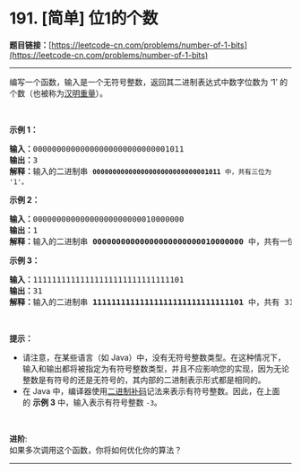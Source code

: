 # 191. [简单] 位1的个数

**题目链接：**[https://leetcode-cn.com/problems/number-of-1-bits](https://leetcode-cn.com/problems/number-of-1-bits)

---

<div class="content__1Y2H">
 <div class="notranslate">
  <p>编写一个函数，输入是一个无符号整数，返回其二进制表达式中数字位数为 ‘1’&nbsp;的个数（也被称为<a href="https://baike.baidu.com/item/%E6%B1%89%E6%98%8E%E9%87%8D%E9%87%8F">汉明重量</a>）。</p> 
  <p>&nbsp;</p> 
  <p><strong>示例 1：</strong></p> 
  <pre class="language-text"><strong>输入：</strong>00000000000000000000000000001011
<strong>输出：</strong>3
<strong>解释：</strong>输入的二进制串 <code><strong>00000000000000000000000000001011</strong>&nbsp;中，共有三位为 '1'。</code>
</pre> 
  <p><strong>示例 2：</strong></p> 
  <pre class="language-text"><strong>输入：</strong>00000000000000000000000010000000
<strong>输出：</strong>1
<strong>解释：</strong>输入的二进制串 <strong>00000000000000000000000010000000</strong>&nbsp;中，共有一位为 '1'。
</pre> 
  <p><strong>示例 3：</strong></p> 
  <pre class="language-text"><strong>输入：</strong>11111111111111111111111111111101
<strong>输出：</strong>31
<strong>解释：</strong>输入的二进制串 <strong>11111111111111111111111111111101</strong> 中，共有 31 位为 '1'。</pre> 
  <p>&nbsp;</p> 
  <p><strong>提示：</strong></p> 
  <ul> 
   <li>请注意，在某些语言（如 Java）中，没有无符号整数类型。在这种情况下，输入和输出都将被指定为有符号整数类型，并且不应影响您的实现，因为无论整数是有符号的还是无符号的，其内部的二进制表示形式都是相同的。</li> 
   <li>在 Java 中，编译器使用<a href="https://baike.baidu.com/item/二进制补码/5295284">二进制补码</a>记法来表示有符号整数。因此，在上面的&nbsp;<strong>示例 3</strong>&nbsp;中，输入表示有符号整数 <code>-3</code>。</li> 
  </ul> 
  <p>&nbsp;</p> 
  <p><strong>进阶</strong>:<br> 如果多次调用这个函数，你将如何优化你的算法？</p> 
 </div>
</div>

---

```

```
